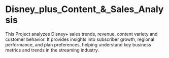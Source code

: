 # Disney_plus_Content_&_Sales_Analysis
This Project analyzes Disney+ sales trends, revenue, content variety and customer behavior. It provides insights into subscriber growth, regional performance, and plan preferences, helping understand key business metrics and trends in the streaming industry.
